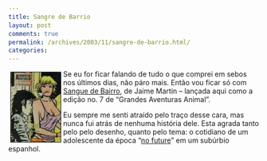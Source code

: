 ```yaml
---
title: Sangre de Barrio
layout: post
comments: true
permalink: /archives/2003/11/sangre-de-barrio.html/
categories:
---
```

<img src=/img/blig/sanguedebairro.jpg style="float:left;border:1px solid; margin:4px;">Se eu for ficar falando de tudo o que comprei em sebos nos últimos dias, não páro mais. Então vou ficar só com <a href="http://todaoferta.uol.com.br/comprar/grandes-aventuras-animal-n-7-sangue-de-bairro-jaime-martin-3KSH5TVMWV#rmcl" >Sangue de Bairro</a>, de Jaime Martin &#8211; lançada aqui como a edição no. 7 de &#8220;Grandes Aventuras Animal&#8221;.

Eu sempre me senti atraído pelo traço desse cara, mas nunca fui atrás de nenhuma história dele. Esta agrada tanto pelo pelo desenho, quanto pelo tema: o cotidiano de um adolescente da época &#8220;<a href="http://www.lyricstime.com/lyrics/44378.html" >no future</a>&#8221; em um subúrbio espanhol.

